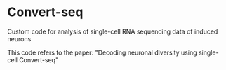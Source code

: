 # Convert-seq
Custom code for analysis of single-cell RNA sequencing data of induced neurons

This code refers to the paper: "Decoding neuronal diversity using single-cell Convert-seq"
